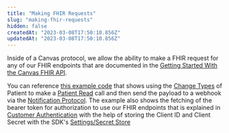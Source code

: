 ```yaml
---
title: "Making FHIR Requests"
slug: "making-fhir-requests"
hidden: false
createdAt: "2023-03-08T17:50:10.856Z"
updatedAt: "2023-03-08T17:50:10.856Z"
---
```

Inside of a Canvas protocol, we allow the ability to make a FHIR request for any of our FHIR endpoints that are documented in the [Getting Started With the Canvas FHIR API](/api/).

You can reference [this example code](https://github.com/canvas-medical/open-source-sdk/blob/main/canvas_workflow_helpers/protocols/fhir_call_example.py) that shows using the [Change Types](/sdk/change-types) of Patient to make a [Patient Read](/api/patient/#read) call and then send the payload to a webhook via the [Notification Protocol](/sdk/notification-protocol). The example also shows the fetching of the bearer token for authorization to use our FHIR endpoints that is explained in [Customer Authentication](/api/authentication) with the help of storing the Client ID and Client Secret with the SDK's [Settings/Secret Store](/sdk/secret-store)